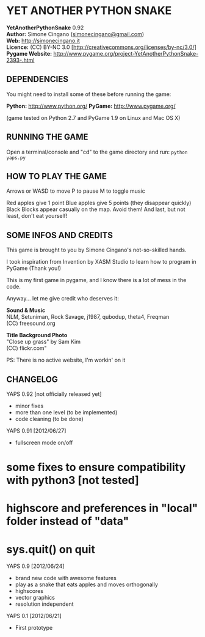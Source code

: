 
# YET ANOTHER PYTHON SNAKE

**YetAnotherPythonSnake** 0.92<br/>
**Author:** Simone Cingano (simonecingano@gmail.com)<br/>
**Web:** http://simonecingano.it<br/>
**Licence:** (CC) BY-NC 3.0 [http://creativecommons.org/licenses/by-nc/3.0/]<br/>
**Pygame Website:** http://www.pygame.org/project-YetAnotherPythonSnake-2393-.html


## DEPENDENCIES

You might need to install some of these before running the game:

  __Python:__     http://www.python.org/
  __PyGame:__     http://www.pygame.org/

(game tested on Python 2.7 and PyGame 1.9 on Linux and Mac OS X)



## RUNNING THE GAME

Open a terminal/console and "cd" to the game directory and run:
```python yaps.py```



## HOW TO PLAY THE GAME

Arrows or WASD to move
P to pause
M to toggle music

Red apples give 1 point
Blue apples give 5 points (they disappear quickly)
Black Blocks appear casually on the map. Avoid them!
And last, but not least, don't eat yourself!


## SOME INFOS AND CREDITS

This game is brought to you by Simone Cingano's not-so-skilled hands.

I took inspiration from Invention by XASM Studio to learn how
to program in PyGame (Thank you!)

This is my first game in pygame, and I know there is a lot of mess
in the code.

Anyway... let me give credit who deserves it:

**Sound & Music**<br/>
NLM, Setuniman, Rock Savage, j1987, qubodup, theta4, Freqman <br/>
(CC) freesound.org

**Title Background Photo**<br/>
"Close up grass" by Sam Kim <br/>
(CC) flickr.com"

PS: There is no active website, I'm workin' on it

## CHANGELOG

YAPS 0.92 [not officially released yet]
+ minor fixes
+ more than one level (to be implemented)
+ code cleaning (to be done)

YAPS 0.91 [2012/06/27]
+ fullscreen mode on/off
# some fixes to ensure compatibility with python3 [not tested]
# highscore and preferences in "local" folder instead of "data"
# sys.quit() on quit

YAPS 0.9  [2012/06/24]
+ brand new code with awesome features
+ play as a snake that eats apples and moves orthogonally 
+ highscores
+ vector graphics
+ resolution independent

YAPS 0.1  [2012/06/21]
+ First prototype
